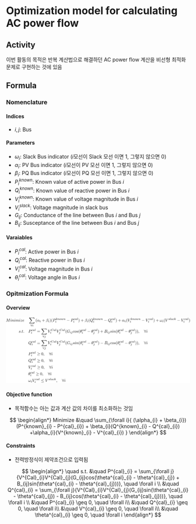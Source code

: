# Optimization model for calculating AC power flow

## Activity
이번 활동의 목적은 반복 계산법으로 해결하던 AC power flow 계산을 비선형 최적화 문제로 구현하는 것에 있음

## Formula

### Nomenclature
#### Indices
- $i, j$: Bus
#### Parameters
- $\omega_{i}$: Slack Bus indicator ($i$모선이 Slack 모선 이면 1, 그렇지 않으면 0)
- $\alpha_{i}$: PV Bus indicator ($i$모선이 PV 모선 이면 1, 그렇지 않으면 0)
- $\beta_{i}$: PQ Bus indicator ($i$모선이 PQ 모선 이면 1, 그렇지 않으면 0)
- $P^{known}_{i}$: Known value of active power in Bus $i$
- $Q^{known}_{i}$: Known value of reactive power in Bus $i$
- $V^{known}_{i}$: Known value of voltage magnitude in Bus $i$
- $V^{slack}_{i}$: Voltage magnitude in slack bus
- $G_{ij}$: Conductance of the line between Bus $i$ and Bus $j$
- $B_{ij}$: Susceptance of the line between Bus $i$ and Bus $j$

#### Varaiables
- $P^{cal}_{i}$: Active power in Bus $i$
- $Q^{cal}_{i}$: Reactive power in Bus $i$
- $V^{cal}_{i}$: Voltage magnitude in Bus $i$
- $\theta^{cal}_{i}$: Voltage angle in Bus $i$

### Opitmization Formula

#### Overview

![Formula_Overview](./etc/Formula_overview.svg)
<!-- 
$$
\begin{align*}
Minimize &\quad \sum_{\forall i}{ (\alpha_{i} + \beta_{i})(P^{known}_{i} - P^{cal}_{i}) + \beta_{i}(Q^{known}_{i} - Q^{cal}_{i}) +\alpha_{i}(V^{known}_{i} - V^{cal}_{i}) +\omega_{i}(V^{slack} - V^{cal}_{i}) }\\
\quad s.t. &\quad  P^{cal}_{i} = \sum_{\forall j}{V^{Cal}_{i}V^{Cal}_{j}(G_{ij}cos(\theta^{cal}_{i} - \theta^{cal}_{j}) + B_{ij}sin(\theta^{cal}_{i} - \theta^{cal}_{j}))}, \quad \forall i  \\
&\quad  Q^{cal}_{i} = \sum_{\forall j}{V^{Cal}_{i}V^{Cal}_{j}(G_{ij}sin(\theta^{cal}_{i} - \theta^{cal}_{j}) - B_{ij}cos(\theta^{cal}_{i} - \theta^{cal}_{j}))}, \quad \forall i \\
&\quad  P^{cal}_{i} \geq 0, \quad \forall i\\
&\quad  Q^{cal}_{i} \geq 0, \quad \forall i\\
&\quad  V^{cal}_{i} \geq 0, \quad \forall i\\
&\quad  \theta^{cal}_{i} \geq 0, \quad \forall i
\\
&\quad  \omega_{i}V^{cal}_{i} \leq V^{slack}, \quad \forall i
\end{align*}
$$
-->

#### Objective function
- 목적함수는 아는 값과 계산 값의 차이를 최소화하는 것임


$$
\begin{align*}
Minimize &\quad \sum_{\forall i}{ (\alpha_{i} + \beta_{i})(P^{known}_{i} - P^{cal}_{i}) + \beta_{i}(Q^{known}_{i} - Q^{cal}_{i}) +\alpha_{i}(V^{known}_{i} - V^{cal}_{i}) }
\end{align*}
$$


#### Constraints
- 전력방정식이 제약조건으로 입력됨

$$
\begin{align*}
\quad s.t. &\quad  P^{cal}_{i} = \sum_{\forall j}{V^{Cal}_{i}V^{Cal}_{j}(G_{ij}cos(\theta^{cal}_{i} - \theta^{cal}_{j}) + B_{ij}sin(\theta^{cal}_{i} - \theta^{cal}_{j}))}, \quad \forall i  \\
&\quad  Q^{cal}_{i} = \sum_{\forall j}{V^{Cal}_{i}V^{Cal}_{j}(G_{ij}sin(\theta^{cal}_{i} - \theta^{cal}_{j}) - B_{ij}cos(\theta^{cal}_{i} - \theta^{cal}_{j}))}, \quad \forall i \\
&\quad  P^{cal}_{i} \geq 0, \quad \forall i\\
&\quad  Q^{cal}_{i} \geq 0, \quad \forall i\\
&\quad  V^{cal}_{i} \geq 0, \quad \forall i\\
&\quad  \theta^{cal}_{i} \geq 0, \quad \forall i
\end{align*}
$$

